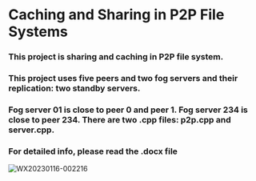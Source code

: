 # Caching and Sharing in P2P File Systems

### This project is sharing and caching in P2P file system. 
### This project uses five peers and two fog servers and their replication: two standby servers. 
### Fog server 01 is close to peer 0 and peer 1. Fog server 234 is close to peer 234. There are two .cpp files: p2p.cpp and server.cpp.

### For detailed info, please read the .docx file 




![WX20230116-002216](https://user-images.githubusercontent.com/56700281/212553040-e7cff1b3-86d3-44c4-9b00-db1b762d0af4.png)
